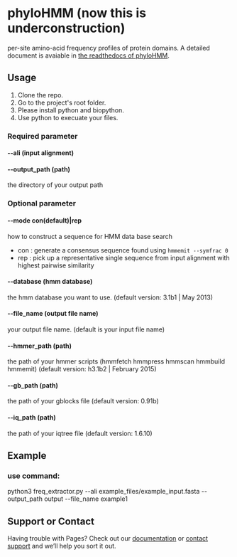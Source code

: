 # phyloHMM (now this is underconstruction)
per-site amino-acid frequency profiles of protein domains.
A detailed document is avaiable in [the readthedocs of phyloHMM](https://phyloHMM.readthedocs.io/).

## Usage
1. Clone the repo.
2. Go to the project's root folder.
3. Please install python and biopython.
4. Use python to execuate your files.

### Required parameter
#### --ali (input alignment) 
#### --output_path (path)  
the directory of your output path

### Optional parameter
#### --mode con(default)|rep
how to construct a sequence for HMM data base search
+ con : generate a consensus sequence found using `hmmemit --symfrac 0`
+ rep : pick up a representative single sequence from input alignment with highest pairwise similarity

#### --database (hmm database)   
the hmm database you want to use. (default version: 3.1b1 | May 2013)


#### --file_name (output file name)  
your output file name. (default is your input file name)

#### --hmmer_path (path)
  the path of your hmmer scripts (hmmfetch hmmpress hmmscan hmmbuild hmmemit)  (default version: h3.1b2 | February 2015)

#### --gb_path (path)
the path of your gblocks file (default version: 0.91b)
#### --iq_path (path)
the path of your iqtree file (default version: 1.6.10)

## Example 
### use command:
python3 freq_extractor.py --ali example_files/example_input.fasta --output_path output --file_name example1
## Support or Contact

Having trouble with Pages? Check out our [documentation](https://help.github.com/categories/github-pages-basics/) or [contact support](https://github.com/contact) and we’ll help you sort it out.
